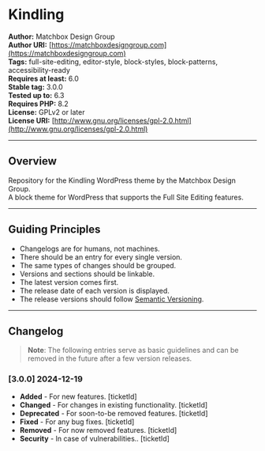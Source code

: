 # Kindling

**Author:** Matchbox Design Group  
**Author URI:** [https://matchboxdesigngroup.com](https://matchboxdesigngroup.com)  
**Tags:** full-site-editing, editor-style, block-styles, block-patterns, accessibility-ready  
**Requires at least:** 6.0  
**Stable tag:** 3.0.0  
**Tested up to:** 6.3  
**Requires PHP:** 8.2  
**License:** GPLv2 or later  
**License URI:** [http://www.gnu.org/licenses/gpl-2.0.html](http://www.gnu.org/licenses/gpl-2.0.html)

---

## Overview

Repository for the Kindling WordPress theme by the Matchbox Design Group.  
A block theme for WordPress that supports the Full Site Editing features.

---

## Guiding Principles

- Changelogs are for humans, not machines.  
- There should be an entry for every single version.  
- The same types of changes should be grouped.  
- Versions and sections should be linkable.  
- The latest version comes first.  
- The release date of each version is displayed.  
- The release versions should follow [Semantic Versioning](https://semver.org/).

---

## Changelog

> **Note**: The following entries serve as basic guidelines and can be removed in the future after a few version releases.

### [3.0.0] 2024-12-19

- **Added** - For new features. [ticketId]
- **Changed** - For changes in existing functionality. [ticketId]
- **Deprecated** - For soon-to-be removed features. [ticketId]
- **Fixed** - For any bug fixes. [ticketId]
- **Removed** - For now removed features. [ticketId]
- **Security** - In case of vulnerabilities.. [ticketId]
